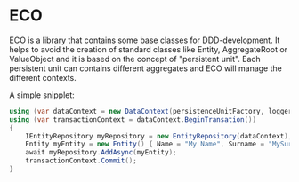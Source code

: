 # ECO
ECO is a library that contains some base classes for DDD-development. It helps to avoid the creation of standard classes like Entity, AggregateRoot or ValueObject and it is based on the concept of "persistent unit". Each persistent unit can contains different aggregates and ECO will manage the different contexts.

A simple snipplet:
~~~ c#
using (var dataContext = new DataContext(persistenceUnitFactory, logger))
using (var transactionContext = dataContext.BeginTransation())
{
    IEntityRepository myRepository = new EntityRepository(dataContext);
    Entity myEntity = new Entity() { Name = "My Name", Surname = "MySurname" };
    await myRepository.AddAsync(myEntity);
    transactionContext.Commit();
}
~~~
